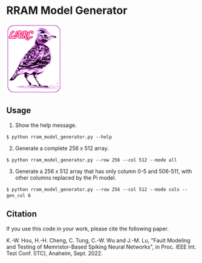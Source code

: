 # RRAM Model Generator

![NTHU LARC Logo](images/nthu_larc_logo.png?raw=true)

## Usage

1. Show the help message.
```
$ python rram_model_generator.py --help
```

2. Generate a complete 256 x 512 array.
```
$ python rram_model_generator.py --row 256 --col 512 --mode all
```

3. Generate a 256 x 512 array that has only column 0-5 and 506-511, with other columns replaced by the Pi model.
```
$ python rram_model_generator.py --row 256 --col 512 --mode cols --gen_col 6
```

## Citation

If you use this code in your work, please cite the following paper.

K.-W. Hou, H.-H. Cheng,  C. Tung, C.-W. Wu and J.-M. Lu, "Fault Modeling and Testing of Memristor-Based Spiking Neural Networks", in Proc. IEEE Int. Test Conf. (ITC), Anaheim, Sept. 2022.

